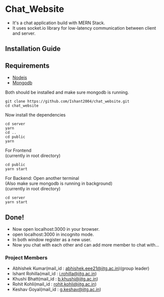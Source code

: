# Chat_Website
- It's a chat application build with MERN Stack.
- It uses socket.io library for low-latency communication between client and server.

## Installation Guide

## Requirements
- [Nodejs](https://nodejs.org/en/download)
- [Mongodb](https://www.mongodb.com/docs/manual/administration/install-community/)

Both should be installed and make sure mongodb is running.

```shell
git clone https://github.com/Ishant2004/chat_website.git
cd chat_website
```

Now install the dependencies
```shell
cd server
yarn
cd ..
cd public
yarn
```
For Frontend<br>
(currently in root directory)
```shell
cd public
yarn start
```
For Backend: Open another terminal<br>
(Also make sure mongodb is running in background)<br>
(currently in root directory)
```shell
cd server
yarn start
```

## Done!
- Now open localhost:3000 in your browser.
- open localhost:3000 in incognito mode.
- In both window register as a new user.
- Now you chat with each other and can add more member to chat with...

### Project Members
- Abhishek Kumar(mail_id : abhishek.eee21@iitg.ac.in)(group leader)
- Ishant Rohilla(mail_id : i.rohilla@iitg.ac.in)
- Khushi Bhatt(mail_id : b.khushi@iitg.ac.in)
- Rohit Kohli(mail_id : rohit.kohli@iitg.ac.in)
- Keshav Goyal(mail_id : g.keshav@iitg.ac.in)
